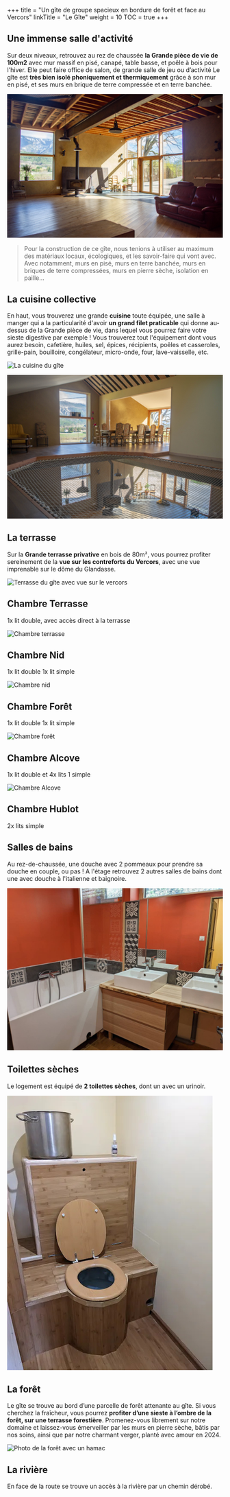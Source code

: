 +++
title = "Un gîte de groupe spacieux en bordure de forêt et face au Vercors"
linkTitle = "Le Gîte"
weight = 10 
TOC = true
+++

## Une immense salle d'activité

Sur deux niveaux, retrouvez au rez de chaussée **la Grande pièce de vie de
100m2** avec mur massif en pisé, canapé, table basse, et poêle à bois pour
l'hiver. Elle peut faire office de salon, de grande salle de jeu ou d’activité
Le gîte est **très bien isolé phoniquement et thermiquement** grâce à son mur en
pisé, et ses murs en brique de terre compressée et en terre banchée.

![grande salle d'activité avec baie vitrée](Grandesalle2.jpg)

> Pour la construction de ce gîte, nous tenions à utiliser au maximum des
> matériaux locaux, écologiques, et les savoir-faire qui vont avec. Avec
> notamment, murs en pisé, murs en terre banchée, murs en briques de terre
> compressées, murs en pierre sèche, isolation en paille...

## La cuisine collective

En haut, vous trouverez une grande **cuisine** toute équipée, une salle à manger
qui a la particularité d'avoir **un grand filet praticable** qui donne au-dessus
de la Grande pièce de vie, dans lequel vous pourrez faire votre sieste digestive
par exemple ! Vous trouverez tout l'équipement dont vous aurez besoin,
cafetière, huiles, sel, épices, récipients, poêles et casseroles, grille-pain,
bouilloire, congélateur, micro-onde, four, lave-vaisselle, etc.

![La cuisine du gîte](Cusine.jpg)

![Photo du filet entre la salle d'activité et la salle a manger](Filet.jpg)

## La terrasse

Sur la **Grande terrasse privative** en bois de 80m², vous pourrez profiter
sereinement de la **vue sur les contreforts du Vercors**, avec une vue
imprenable sur le dôme du Glandasse.

![Terrasse du gîte avec vue sur le vercors](terrasse.jpg)

## Chambre Terrasse

1x lit double, avec accès direct à la terrasse

![Chambre terrasse](chambresterrasse.jpg)

## Chambre Nid

1x lit double 1x lit simple

![Chambre nid](chambrenid.jpg)

## Chambre Forêt

1x lit double 1x lit simple

![Chambre forêt](chambreforet.jpg)

## Chambre Alcove

1x lit double et 4x lits 1 simple

![Chambre Alcove](chambrealcove.jpg)

## Chambre Hublot

2x lits simple

## Salles de bains

Au rez-de-chaussée, une douche avec 2 pommeaux pour prendre sa douche en couple,
ou pas ! A l'étage retrouvez 2 autres salles de bains dont une avec douche à
l'italienne et baignoire.

![Salle de bain avec douche et baignoire](salle_de_bain_1.jpg)

## Toilettes sèches

Le logement est équipé de **2 toilettes sèches**, dont un avec un urinoir.

![Toilettes seches](toilettes_seches.jpg)

## La forêt

Le gîte se trouve au bord d’une parcelle de forêt attenante au gîte. Si vous
cherchez la fraîcheur, vous pourrez **profiter d’une sieste à l’ombre de la
forêt, sur une terrasse forestière**. Promenez-vous librement sur notre domaine
et laissez-vous émerveiller par les murs en pierre sèche, bâtis par nos soins,
ainsi que par notre charmant verger, planté avec amour en 2024.

![Photo de la forêt avec un  hamac](foret_avec_hamac.jpg)

## La rivière

En face de la route se trouve un accès à la rivière par un chemin dérobé.
